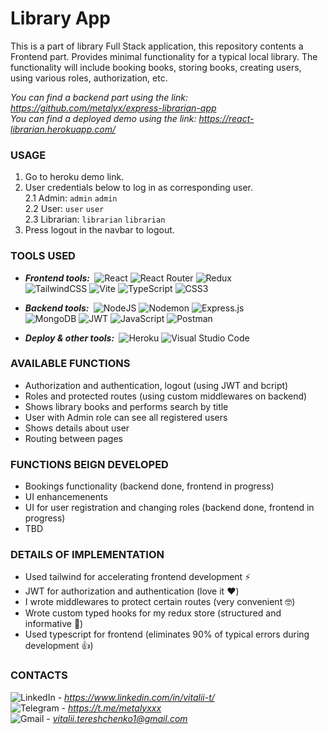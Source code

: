 # Library App

This is a part of library Full Stack application, this repository contents a Frontend part. Provides minimal functionality for a typical local library. The functionality will include booking books, storing books, creating users, using various roles, authorization, etc.

<i>You can find a backend part using the link: https://github.com/metalyx/express-librarian-app</i><br>
<i>You can find a deployed demo using the link: https://react-librarian.herokuapp.com/</i>

### USAGE
1. Go to heroku demo link.
2. User credentials below to log in as corresponding user. <br>
2.1 Admin: `admin` `admin` <br>
2.2 User: `user` `user` <br>
2.3 Librarian: `librarian` `librarian` <br>
3. Press logout in the navbar to logout.

### TOOLS USED

- <b><i>Frontend tools:&nbsp;</i></b>
![React](https://img.shields.io/badge/react-%2320232a.svg?style=for-the-badge&logo=react&logoColor=%2361DAFB)
![React Router](https://img.shields.io/badge/React_Router-CA4245?style=for-the-badge&logo=react-router&logoColor=white)
![Redux](https://img.shields.io/badge/redux-%23593d88.svg?style=for-the-badge&logo=redux&logoColor=white)<br>
![TailwindCSS](https://img.shields.io/badge/tailwindcss-%2338B2AC.svg?style=for-the-badge&logo=tailwind-css&logoColor=white)
![Vite](https://img.shields.io/badge/vite-%23646CFF.svg?style=for-the-badge&logo=vite&logoColor=white)
![TypeScript](https://img.shields.io/badge/typescript-%23007ACC.svg?style=for-the-badge&logo=typescript&logoColor=white)
![CSS3](https://img.shields.io/badge/css3-%231572B6.svg?style=for-the-badge&logo=css3&logoColor=white)<br />

- <b><i>Backend tools:&nbsp;</i></b>
![NodeJS](https://img.shields.io/badge/node.js-6DA55F?style=for-the-badge&logo=node.js&logoColor=white)
![Nodemon](https://img.shields.io/badge/NODEMON-%23323330.svg?style=for-the-badge&logo=nodemon&logoColor=%BBDEAD)
![Express.js](https://img.shields.io/badge/express.js-%23404d59.svg?style=for-the-badge&logo=express&logoColor=%2361DAFB)<br>
![MongoDB](https://img.shields.io/badge/MongoDB-%234ea94b.svg?style=for-the-badge&logo=mongodb&logoColor=white)
![JWT](https://img.shields.io/badge/JWT-black?style=for-the-badge&logo=JSON%20web%20tokens)
![JavaScript](https://img.shields.io/badge/javascript-%23323330.svg?style=for-the-badge&logo=javascript&logoColor=%23F7DF1E)
![Postman](https://img.shields.io/badge/Postman-FF6C37?style=for-the-badge&logo=postman&logoColor=white)<br />

- <b><i>Deploy & other tools:&nbsp;</i></b>
![Heroku](https://img.shields.io/badge/heroku-%23430098.svg?style=for-the-badge&logo=heroku&logoColor=white)
![Visual Studio Code](https://img.shields.io/badge/Visual%20Studio%20Code-0078d7.svg?style=for-the-badge&logo=visual-studio-code&logoColor=white)

### AVAILABLE FUNCTIONS
- Authorization and authentication, logout (using JWT and bcript)
- Roles and protected routes (using custom middlewares on backend)
- Shows library books and performs search by title
- User with Admin role can see all registered users
- Shows details about user
- Routing between pages

### FUNCTIONS BEIGN DEVELOPED
- Bookings functionality (backend done, frontend in progress)
- UI enhancemenents
- UI for user registration and changing roles (backend done, frontend in progress)
- TBD

### DETAILS OF IMPLEMENTATION
- Used tailwind for accelerating frontend development ⚡
- JWT for authorization and authentication (love it ❤️)
- I wrote middlewares to protect certain routes (very convenient 🤓)
- Wrote custom typed hooks for my redux store (structured and informative 🙌)
- Used typescript for frontend (eliminates 90% of typical errors during development 👍)

### CONTACTS

![LinkedIn](https://img.shields.io/badge/linkedin-%230077B5.svg?style=for-the-badge&logo=linkedin&logoColor=white) - <i>https://www.linkedin.com/in/vitalii-t/</i><br>
![Telegram](https://img.shields.io/badge/Telegram-2CA5E0?style=for-the-badge&logo=telegram&logoColor=white) - <i>https://t.me/metalyxxx</i><br>
![Gmail](https://img.shields.io/badge/Gmail-D14836?style=for-the-badge&logo=gmail&logoColor=white) - <i>[vitalii.tereshchenko1@gmail.com](mailto:vitalii.tereshchenko1@gmail.com)</i><br>
